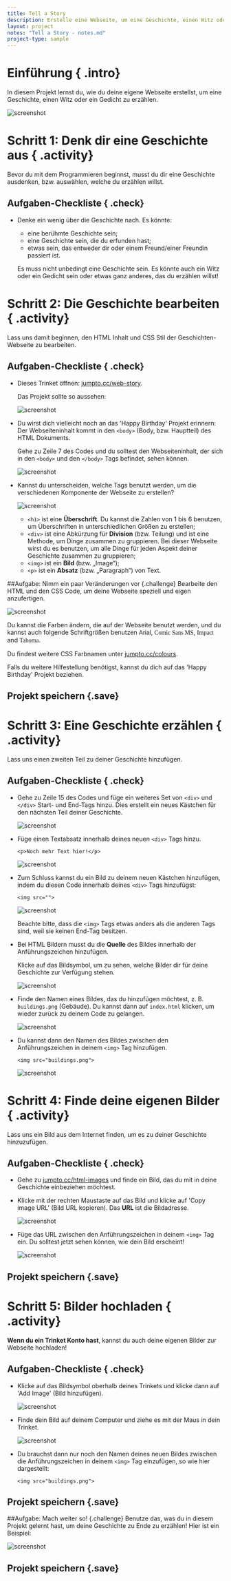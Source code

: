 ```yaml
---
title: Tell a Story 
description: Erstelle eine Webseite, um eine Geschichte, einen Witz oder ein Gedicht zu erzählen.
layout: project
notes: "Tell a Story - notes.md"
project-type: sample
---
```


# Einführung { .intro}

In diesem Projekt lernst du, wie du deine eigene Webseite erstellst, um eine Geschichte, einen Witz oder ein Gedicht zu erzählen.

![screenshot](images/story-final.png)

# Schritt 1: Denk dir eine Geschichte aus { .activity}

Bevor du mit dem Programmieren beginnst, musst du dir eine Geschichte ausdenken, bzw. auswählen, welche du erzählen willst.

## Aufgaben-Checkliste { .check}

+ Denke ein wenig über die Geschichte nach. Es könnte:
	+ eine berühmte Geschichte sein;
	+ eine Geschichte sein, die du erfunden hast;
	+ etwas sein, das entweder dir oder einem Freund/einer Freundin passiert ist.

	Es muss nicht unbedingt eine Geschichte sein. Es könnte auch ein Witz oder ein Gedicht sein oder etwas ganz anderes, das du erzählen willst!

# Schritt 2: Die Geschichte bearbeiten { .activity}

Lass uns damit beginnen, den HTML Inhalt und CSS Stil der Geschichten-Webseite zu bearbeiten.

## Aufgaben-Checkliste { .check}

+ Dieses Trinket öffnen: <a href="http://jumpto.cc/web-story" target="_blank">jumpto.cc/web-story</a>. 

	Das Projekt sollte so aussehen:
	
	![screenshot](images/story-starter.png)

+ Du wirst dich vielleicht noch an das 'Happy Birthday' Projekt erinnern: Der Webseiteninhalt kommt in den `<body>` (Body, bzw. Hauptteil) des HTML Dokuments.

	Gehe zu Zeile 7 des Codes und du solltest den Webseiteninhalt, der sich in den `<body>` und den `</body>` Tags befindet, sehen können.

	![screenshot](images/story-html.png)

+ Kannst du unterscheiden, welche Tags benutzt werden, um die verschiedenen Komponente der Webseite zu erstellen?

	![screenshot](images/story-elements.png)

	+ `<h1>` ist eine __Überschrift__. Du kannst die Zahlen von 1 bis 6 benutzen, um Überschriften in unterschiedlichen Größen zu erstellen;
	+ `<div>` ist eine Abkürzung für __Division__ (bzw. Teilung) und ist eine Methode, um Dinge zusammen zu gruppieren. Bei dieser Webseite wirst du es benutzen, um alle Dinge für jeden Aspekt deiner Geschichte zusammen zu gruppieren;
	+ `<img>` ist ein __Bild__ (bzw. „Image“);
	+ `<p>` ist ein __Absatz__ (bzw. „Paragraph“) von Text.

##Aufgabe: Nimm ein paar Veränderungen vor {.challenge}
Bearbeite den HTML und den CSS Code, um deine Webseite speziell und eigen anzufertigen.

![screenshot](images/story-changes.png)

Du kannst die Farben ändern, die auf der Webseite benutzt werden, und du kannst auch folgende Schriftgrößen benutzen <span style="font-family: Arial;">Arial</span>, <span style="font-family: Comic Sans MS;">Comic Sans MS</span>, <span style="font-family: Impact;">Impact</span> and <span style="font-family: Tahoma;">Tahoma</span>.

Du findest weitere CSS Farbnamen unter <a href="http://jumpto.cc/colours" target="_blank">jumpto.cc/colours</a>.

Falls du weitere Hilfestellung benötigst, kannst du dich auf das 'Happy Birthday' Projekt beziehen.

## Projekt speichern {.save}

# Schritt 3: Eine Geschichte erzählen { .activity}

Lass uns einen zweiten Teil zu deiner Geschichte hinzufügen.

## Aufgaben-Checkliste { .check}

+ Gehe zu Zeile 15 des Codes und füge ein weiteres Set von `<div>` und `</div>` Start- und End-Tags hinzu. Dies erstellt ein neues Kästchen für den nächsten Teil deiner Geschichte.

	![screenshot](images/story-div.png)

+ Füge einen Textabsatz innerhalb deines neuen `<div>` Tags hinzu.

	```
	<p>Noch mehr Text hier!</p>
	```

	![screenshot](images/story-paragraph.png)

+ Zum Schluss kannst du ein Bild zu deinem neuen Kästchen hinzufügen, indem du diesen Code innerhalb deines `<div>` Tags hinzufügst:

	```
	<img src="">
	```

	![screenshot](images/story-img-tag.png)

	Beachte bitte, dass die `<img>` Tags etwas anders als die anderen Tags sind, weil sie keinen End-Tag besitzen.

+ Bei HTML Bildern musst du die __Quelle__ des Bildes innerhalb der Anführungszeichen hinzufügen. 

	Klicke auf das Bildsymbol, um zu sehen, welche Bilder dir für deine Geschichte zur Verfügung stehen.

	![screenshot](images/story-see-images.png)

+ Finde den Namen eines Bildes, das du hinzufügen möchtest, z. B. `buildings.png` (Gebäude). Du kannst dann auf `index.html` klicken, um wieder zurück zu deinem Code zu gelangen.

	![screenshot](images/story-image-name.png)

+ Du kannst dann den Namen des Bildes zwischen den Anführungszeichen in deinem `<img>` Tag hinzufügen.

	```
	<img src="buildings.png">
	```

	![screenshot](images/story-image-name-add.png)

# Schritt 4: Finde deine eigenen Bilder { .activity}

Lass uns ein Bild aus dem Internet finden, um es zu deiner Geschichte hinzuzufügen.

## Aufgaben-Checkliste { .check}

+ Gehe zu <a href="http://jumpto.cc/html-images" target="_blank">jumpto.cc/html-images</a> und finde ein Bild, das du mit in deine Geschichte einbeziehen möchtest.

+ Klicke mit der rechten Maustaste auf das Bild und klicke auf 'Copy image URL' (Bild URL kopieren). Das __URL__ ist die Bildadresse.

	![screenshot](images/story-url.png)

+ Füge das URL zwischen den Anführungszeichen in deinem `<img>` Tag ein. Du solltest jetzt sehen können, wie dein Bild erscheint!

	![screenshot](images/story-image.png)

## Projekt speichern {.save}

# Schritt 5: Bilder hochladen { .activity}

__Wenn du ein Trinket Konto hast__, kannst du auch deine eigenen Bilder zur Webseite hochladen!

## Aufgaben-Checkliste { .check}

+ Klicke auf das Bildsymbol oberhalb deines Trinkets und klicke dann auf 'Add Image' (Bild hinzufügen).

	![screenshot](images/story-upload.png)

+ Finde dein Bild auf deinem Computer und ziehe es mit der Maus in dein Trinket.

	![screenshot](images/story-drag.png)

+ Du brauchst dann nur noch den Namen deines neuen Bildes zwischen die Anführungszeichen in deinem `<img>` Tag einzufügen, so wie hier dargestellt:

	```
	<img src="buildings.png">
	```

## Projekt speichern {.save}

##Aufgabe: Mach weiter so! {.challenge}
Benutze das, was du in diesem Projekt gelernt hast, um deine Geschichte zu Ende zu erzählen! Hier ist ein Beispiel:

![screenshot](images/story-final.png)

## Projekt speichern {.save}
